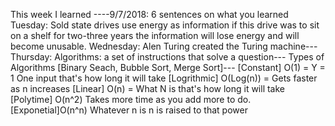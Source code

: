 This week I learned ----9/7/2018: 6 sentences on what you learned Tuesday: Sold state drives use energy as information if this drive was to sit on a shelf for two-three years the information will lose energy and will become unusable. Wednesday: Alen Turing created the Turing machine--- Thursday: Algorithms: a set of instructions that solve a question--- Types of Algorithms [Binary Seach, Bubble Sort, Merge Sort]--- [Constant] O(1) = Y = 1 One input that's how long it will take [Logrithmic] O(Log(n)) = Gets faster as n increases [Linear] O(n) = What N is that's how long it will take [Polytime] O(n^2) Takes more time as you add more to do. [Exponetial]O(n^n) Whatever n is n is raised to that power
